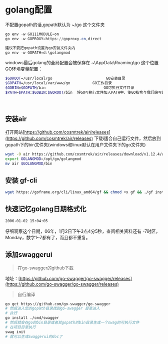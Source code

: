 # golang配置

不配置gopath的话,gopath默认为   ~/go   这个文件夹

```powershell
go env -w GO111MODULE=on
go env -w GOPROXY=https://goproxy.cn,direct

建议不要把gopath设置为go安装文件夹内
go env -w GOPATH=d:\golangmod
```

windows最后golang的全局配置会被保存在   ~\AppData\Roaming\go  这个位置
GO环境变量配置：

```bash
$GOROOT=/usr/local/go                        GO安装目录
$GOPATH=/usr/local/var/www/go          GO工作目录
$GOBIN=$GOPATH/bin                          GO可执行文件目录
$PATH=$PATH:$GOBIN:$GOROOT/bin  将GO可执行文件加入PATH中，使GO指令与我们编写的GO应用可以全局调用

```

​

## 安装air

打开网站[https://github.com/cosmtrek/air/releases](https://github.com/cosmtrek/air/releases)
下载i适合自己运行文件，然后放到 gopath下的bin文件夹(windows和linux默认在用户文件夹下的go文件夹)

```bash
wget -O air https://github.com/cosmtrek/air/releases/download/v1.12.4/air_1.12.4_linux_amd64
export GOLANGMOD=/opt/go/golangmod
mv air $GOLANGMOD/bin
```

## 安装 gf-cli

```bash
wget https://goframe.org/cli/linux_amd64/gf && chmod +x gf && ./gf install
```

## 快速记忆golang日期格式化

```bash
2006-01-02 15:04:05
```

仔细观察这个日期，06年，1月2日下午3点4分5秒，查阅相关资料还有 -7时区，Monday，数字1~7都有了，而且都不重复。

## 添加swaggerui

> 在go-swagger的github下载

地址：[https://github.com/go-swagger/go-swagger/releases](https://github.com/go-swagger/go-swagger/releases)

> 自行编译

```bash
go get https://github.com/go-swagger/go-swagger
# 然后进入您的gopath目录找到go-swagger 目录进入
# 执行
go install ./cmd/swagger
# 然后就会在go的bin目录或者其gopath的bin目录生成一个swag的可执行文件
# 在项目目录执行
swag init
# 就可以生成swaggerui的doc了
```
